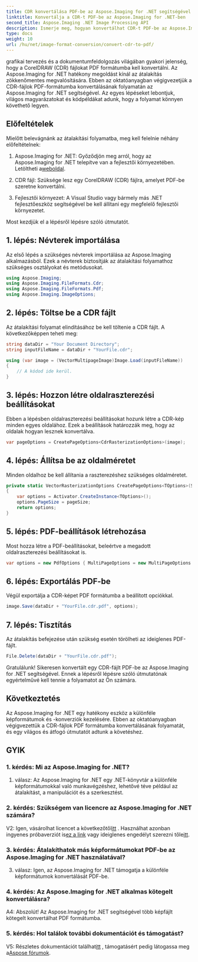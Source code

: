 ```yaml
---
title: CDR konvertálása PDF-be az Aspose.Imaging for .NET segítségével
linktitle: Konvertálja a CDR-t PDF-be az Aspose.Imaging for .NET-ben
second_title: Aspose.Imaging .NET Image Processing API
description: Ismerje meg, hogyan konvertálhat CDR-t PDF-be az Aspose.Imaging for .NET alkalmazásban. Lépésről lépésre szóló útmutató a zökkenőmentes konverziókhoz.
type: docs
weight: 10
url: /hu/net/image-format-conversion/convert-cdr-to-pdf/
---
```

grafikai tervezés és a dokumentumfeldolgozás világában gyakori jelenség, hogy a CorelDRAW (CDR) fájlokat PDF formátumba kell konvertálni. Az Aspose.Imaging for .NET hatékony megoldást kínál az átalakítás zökkenőmentes megvalósítására. Ebben az oktatóanyagban végigvezetjük a CDR-fájlok PDF-formátumba konvertálásának folyamatán az Aspose.Imaging for .NET segítségével. Az egyes lépéseket lebontjuk, világos magyarázatokat és kódpéldákat adunk, hogy a folyamat könnyen követhető legyen.

## Előfeltételek

Mielőtt belevágnánk az átalakítási folyamatba, meg kell felelnie néhány előfeltételnek:

1.  Aspose.Imaging for .NET: Győződjön meg arról, hogy az Aspose.Imaging for .NET telepítve van a fejlesztői környezetében. Letöltheti a[weboldal](https://releases.aspose.com/imaging/net/).

2. CDR fájl: Szüksége lesz egy CorelDRAW (CDR) fájlra, amelyet PDF-be szeretne konvertálni.

3. Fejlesztői környezet: A Visual Studio vagy bármely más .NET fejlesztőeszköz segítségével be kell állítani egy megfelelő fejlesztői környezetet.

Most kezdjük el a lépésről lépésre szóló útmutatót.

## 1. lépés: Névterek importálása

Az első lépés a szükséges névterek importálása az Aspose.Imaging alkalmazásból. Ezek a névterek biztosítják az átalakítási folyamathoz szükséges osztályokat és metódusokat.

```csharp
using Aspose.Imaging;
using Aspose.Imaging.FileFormats.Cdr;
using Aspose.Imaging.FileFormats.Pdf;
using Aspose.Imaging.ImageOptions;
```

## 2. lépés: Töltse be a CDR fájlt

Az átalakítási folyamat elindításához be kell töltenie a CDR fájlt. A következőképpen teheti meg:

```csharp
string dataDir = "Your Document Directory";
string inputFileName = dataDir + "YourFile.cdr";

using (var image = (VectorMultipageImage)Image.Load(inputFileName))
{
    // A kódod ide kerül.
}
```

## 3. lépés: Hozzon létre oldalraszterezési beállításokat

Ebben a lépésben oldalraszterezési beállításokat hozunk létre a CDR-kép minden egyes oldalához. Ezek a beállítások határozzák meg, hogy az oldalak hogyan lesznek konvertálva.

```csharp
var pageOptions = CreatePageOptions<CdrRasterizationOptions>(image);
```

## 4. lépés: Állítsa be az oldalméretet

Minden oldalhoz be kell állítania a raszterezéshez szükséges oldalméretet.

```csharp
private static VectorRasterizationOptions CreatePageOptions<TOptions>(Size pageSize) where TOptions : VectorRasterizationOptions
{
    var options = Activator.CreateInstance<TOptions>();
    options.PageSize = pageSize;
    return options;
}
```

## 5. lépés: PDF-beállítások létrehozása

Most hozza létre a PDF-beállításokat, beleértve a megadott oldalraszterezési beállításokat is.

```csharp
var options = new PdfOptions { MultiPageOptions = new MultiPageOptions { PageRasterizationOptions = pageOptions } };
```

## 6. lépés: Exportálás PDF-be

Végül exportálja a CDR-képet PDF formátumba a beállított opciókkal.

```csharp
image.Save(dataDir + "YourFile.cdr.pdf", options);
```

## 7. lépés: Tisztítás

Az átalakítás befejezése után szükség esetén törölheti az ideiglenes PDF-fájlt.

```csharp
File.Delete(dataDir + "YourFile.cdr.pdf");
```

Gratulálunk! Sikeresen konvertált egy CDR-fájlt PDF-be az Aspose.Imaging for .NET segítségével. Ennek a lépésről lépésre szóló útmutatónak egyértelművé kell tennie a folyamatot az Ön számára.

## Következtetés

Az Aspose.Imaging for .NET egy hatékony eszköz a különféle képformátumok és -konverziók kezelésére. Ebben az oktatóanyagban végigvezettük a CDR-fájlok PDF formátumba konvertálásának folyamatát, és egy világos és átfogó útmutatót adtunk a követéshez.

## GYIK

### 1. kérdés: Mi az Aspose.Imaging for .NET?

1. válasz: Az Aspose.Imaging for .NET egy .NET-könyvtár a különféle képformátumokkal való munkavégzéshez, lehetővé téve például az átalakítást, a manipulációt és a szerkesztést.

### 2. kérdés: Szükségem van licencre az Aspose.Imaging for .NET számára?

 V2: Igen, vásárolhat licencet a következőtől[itt](https://purchase.aspose.com/buy) . Használhat azonban ingyenes próbaverziót is[ez a link](https://releases.aspose.com/) vagy ideiglenes engedélyt szerezni tőle[itt](https://purchase.aspose.com/temporary-license/).

### 3. kérdés: Átalakíthatok más képformátumokat PDF-be az Aspose.Imaging for .NET használatával?

3. válasz: Igen, az Aspose.Imaging for .NET támogatja a különféle képformátumok konvertálását PDF-be.

### 4. kérdés: Az Aspose.Imaging for .NET alkalmas kötegelt konvertálásra?

A4: Abszolút! Az Aspose.Imaging for .NET segítségével több képfájlt kötegelt konvertálhat PDF formátumba.

### 5. kérdés: Hol találok további dokumentációt és támogatást?

 V5: Részletes dokumentációt találhat[itt](https://reference.aspose.com/imaging/net/) , támogatásért pedig látogassa meg a[Aspose fórumok](https://forum.aspose.com/).